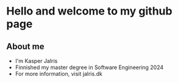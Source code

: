 # Hello and welcome to my github page

## About me

- I'm Kasper Jalris
- Finnished my master degree in Software Engineering 2024
- For more information, visit jalris.dk

